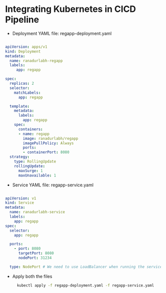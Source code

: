 # Integrating Kubernetes in CICD Pipeline

- Deployment YAML file: regapp-deployment.yaml

```yaml

apiVersion: apps/v1 
kind: Deployment
metadata:
  name: ranadurlabh-regapp
  labels: 
     app: regapp

spec:
  replicas: 2 
  selector:
    matchLabels:
      app: regapp

  template:
    metadata:
      labels:
        app: regapp
    spec:
      containers:
      - name: regapp
        image: ranadurlabh/regapp
        imagePullPolicy: Always
        ports:
        - containerPort: 8080
  strategy:
    type: RollingUpdate
    rollingUpdate:
      maxSurge: 1
      maxUnavailable: 1

```

- Service YAML file: regapp-service.yaml

```yaml

apiVersion: v1
kind: Service
metadata:
  name: ranadurlabh-service
  labels:
    app: regapp 
spec:
  selector:
    app: regapp 

  ports:
    - port: 8080
      targetPort: 8080
      nodePort: 31234

  type: NodePort # We need to use LoadBalancer when running the services and deployments on Cloud

```

- Apply both the files
  ```bash
    kubectl apply -f regapp-deployment.yaml -f regapp-service.yaml
  ```